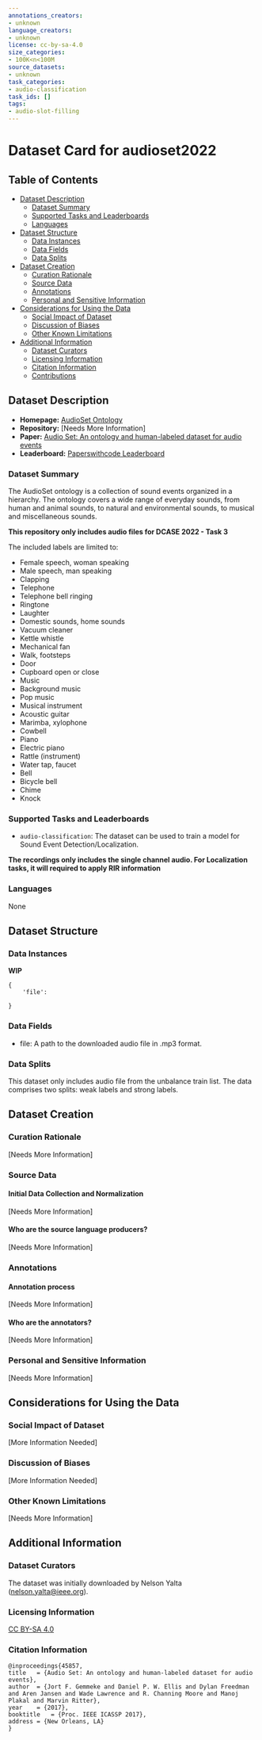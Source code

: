 ```yaml
---
annotations_creators:
- unknown
language_creators:
- unknown
license: cc-by-sa-4.0
size_categories:
- 100K<n<100M
source_datasets:
- unknown
task_categories:
- audio-classification
task_ids: []
tags:
- audio-slot-filling
---
```


# Dataset Card for audioset2022
## Table of Contents
- [Dataset Description](#dataset-description)
  - [Dataset Summary](#dataset-summary)
  - [Supported Tasks and Leaderboards](#supported-tasks-and-leaderboards)
  - [Languages](#languages)
- [Dataset Structure](#dataset-structure)
  - [Data Instances](#data-instances)
  - [Data Fields](#data-fields)
  - [Data Splits](#data-splits)
- [Dataset Creation](#dataset-creation)
  - [Curation Rationale](#curation-rationale)
  - [Source Data](#source-data)
  - [Annotations](#annotations)
  - [Personal and Sensitive Information](#personal-and-sensitive-information)
- [Considerations for Using the Data](#considerations-for-using-the-data)
  - [Social Impact of Dataset](#social-impact-of-dataset)
  - [Discussion of Biases](#discussion-of-biases)
  - [Other Known Limitations](#other-known-limitations)
- [Additional Information](#additional-information)
  - [Dataset Curators](#dataset-curators)
  - [Licensing Information](#licensing-information)
  - [Citation Information](#citation-information)
  - [Contributions](#contributions)

## Dataset Description
- **Homepage:** [AudioSet Ontology](https://research.google.com/audioset/ontology/index.html)
- **Repository:** [Needs More Information]
- **Paper:** [Audio Set: An ontology and human-labeled dataset for audio events](https://research.google.com/pubs/pub45857.html)
- **Leaderboard:** [Paperswithcode Leaderboard](https://paperswithcode.com/dataset/audioset)

### Dataset Summary

The AudioSet ontology is a collection of sound events organized in a hierarchy. The ontology covers a wide range of everyday sounds, from human and animal sounds, to natural and environmental sounds, to musical and miscellaneous sounds.

**This repository only includes audio files for DCASE 2022 - Task 3**

The included labels are limited to:
- Female speech, woman speaking
- Male speech, man speaking
- Clapping
- Telephone
- Telephone bell ringing
- Ringtone
- Laughter
- Domestic sounds, home sounds
- Vacuum cleaner
- Kettle whistle
- Mechanical fan
- Walk, footsteps
- Door
- Cupboard open or close
- Music
- Background music
- Pop music
- Musical instrument
- Acoustic guitar
- Marimba, xylophone
- Cowbell
- Piano
- Electric piano
- Rattle (instrument)
- Water tap, faucet
- Bell
- Bicycle bell
- Chime
- Knock

### Supported Tasks and Leaderboards

- `audio-classification`: The dataset can be used to train a model for Sound Event Detection/Localization.

**The recordings only includes the single channel audio. For Localization tasks, it will required to apply RIR information**

### Languages

None


## Dataset Structure

### Data Instances

**WIP**
```
{
    'file': 

}
```

### Data Fields

- file: A path to the downloaded audio file in .mp3 format.

### Data Splits

This dataset only includes audio file from the unbalance train list.
The data comprises two splits: weak labels and strong labels.

## Dataset Creation

### Curation Rationale
[Needs More Information]

### Source Data

#### Initial Data Collection and Normalization
[Needs More Information]

#### Who are the source language producers?
[Needs More Information]

### Annotations

#### Annotation process
[Needs More Information]

#### Who are the annotators?
[Needs More Information]

### Personal and Sensitive Information
[Needs More Information]
## Considerations for Using the Data

### Social Impact of Dataset
[More Information Needed]

### Discussion of Biases
[More Information Needed]

### Other Known Limitations
[Needs More Information]

## Additional Information

### Dataset Curators
The dataset was initially downloaded by Nelson Yalta (nelson.yalta@ieee.org).

### Licensing Information
[CC BY-SA 4.0](https://creativecommons.org/licenses/by-sa/4.0)

### Citation Information

```
@inproceedings{45857,
title	= {Audio Set: An ontology and human-labeled dataset for audio events},
author	= {Jort F. Gemmeke and Daniel P. W. Ellis and Dylan Freedman and Aren Jansen and Wade Lawrence and R. Channing Moore and Manoj Plakal and Marvin Ritter},
year	= {2017},
booktitle	= {Proc. IEEE ICASSP 2017},
address	= {New Orleans, LA}
}
```
